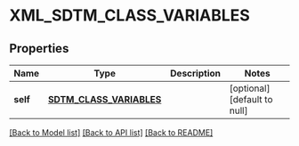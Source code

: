 # XML_SDTM_CLASS_VARIABLES

## Properties
Name | Type | Description | Notes
------------ | ------------- | ------------- | -------------
**self** | [**SDTM_CLASS_VARIABLES**](SdtmClassVariables.md) |  | [optional] [default to null]

[[Back to Model list]](../README.md#documentation-for-models) [[Back to API list]](../README.md#documentation-for-api-endpoints) [[Back to README]](../README.md)


